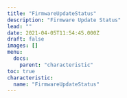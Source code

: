 ```yaml
---
title: "FirmwareUpdateStatus"
description: "Firmware Update Status"
lead: ""
date: 2021-04-05T11:54:45.000Z
draft: false
images: []
menu:
  docs:
    parent: "characteristic"
toc: true
characteristic:
  name: "FirmwareUpdateStatus"
---
```

